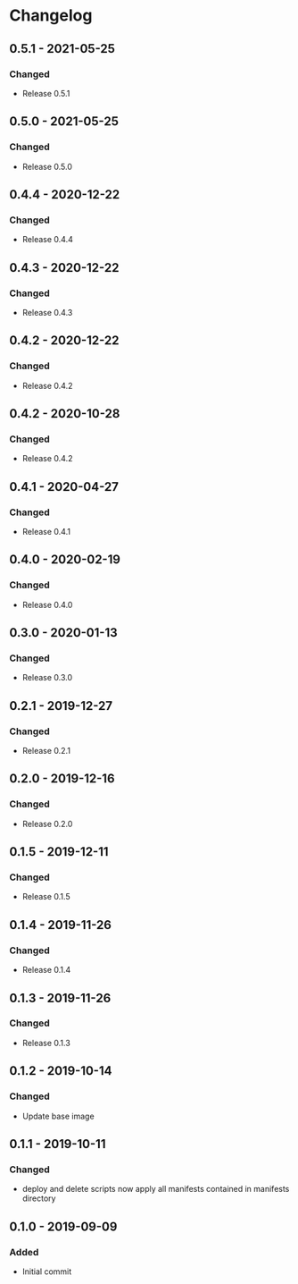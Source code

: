 # Changelog

## 0.5.1 - 2021-05-25
### Changed
- Release 0.5.1

## 0.5.0 - 2021-05-25
### Changed
- Release 0.5.0

## 0.4.4 - 2020-12-22
### Changed
- Release 0.4.4

## 0.4.3 - 2020-12-22
### Changed
- Release 0.4.3

## 0.4.2 - 2020-12-22
### Changed
- Release 0.4.2

## 0.4.2 - 2020-10-28
### Changed
- Release 0.4.2

## 0.4.1 - 2020-04-27
### Changed
- Release 0.4.1

## 0.4.0 - 2020-02-19
### Changed
- Release 0.4.0

## 0.3.0 - 2020-01-13
### Changed
- Release 0.3.0

## 0.2.1 - 2019-12-27
### Changed
- Release 0.2.1

## 0.2.0 - 2019-12-16
### Changed
- Release 0.2.0

## 0.1.5 - 2019-12-11
### Changed
- Release 0.1.5

## 0.1.4 - 2019-11-26
### Changed
- Release 0.1.4

## 0.1.3 - 2019-11-26
### Changed
- Release 0.1.3

## 0.1.2 - 2019-10-14
### Changed
- Update base image

## 0.1.1 - 2019-10-11
### Changed
- deploy and delete scripts now apply all manifests contained in manifests directory

## 0.1.0 - 2019-09-09
### Added
- Initial commit